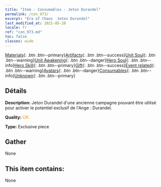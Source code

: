 ```yaml
---
title: "Item - Consumables - Jeton Durandel"
permalink: /con_973/
excerpt: "Era of Chaos  Jeton Durandel"
last_modified_at: 2021-05-28
locale: fr
ref: "con_973.md"
toc: false
classes: wide
---
```

 [Materials](/ItemsFR/){: .btn .btn--primary}[Artifacts](/ItemsFR/Artifacts/){: .btn .btn--success}[Unit Soul](/ItemsFR/UnitSoul/){: .btn .btn--warning}[Unit Awakening](/ItemsFR/UnitAwakening/){: .btn .btn--danger}[Hero Soul](/ItemsFR/HeroSoul/){: .btn .btn--info}[Hero Skill](/ItemsFR/HeroSkill/){: .btn .btn--primary}[Gift](/ItemsFR/Gift/){: .btn .btn--success}[Event related](/ItemsFR/Events/){: .btn .btn--warning}[Avatars](/ItemsFR/Avatars/){: .btn .btn--danger}[Consumables](/ItemsFR/Consumables/){: .btn .btn--info}[Unknown](/ItemsFR/Unknown/){: .btn .btn--primary}

## Détails
 **Description:** Jeton Durandel d'une ancienne campagne pouvant être utilisé pour activer le potentiel exclusif de l'Ange : Durandel.

 **Quality:** <span style="color: #FF8C00">OK</span>

 **Type:** Exclusive piece

## Gather

  None

## This item contains:

  None


